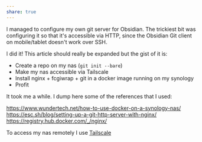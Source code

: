 ```yaml
---
share: true
---
```

I managed to configure my own git server for Obsidian. The trickiest bit was configuring it so that it's accessible via HTTP, since the Obsidian Git client on mobile/tablet doesn't work over SSH.

I did it! This article should really be expanded but the gist of it is:

* Create a repo on my nas (`git init --bare`)
* Make my nas accessible via Tailscale
* Install nginx + fcgiwrap + git in a docker image running on my synology
* Profit

It took me a while. I dump here some of the references that I used:

https://www.wundertech.net/how-to-use-docker-on-a-synology-nas/
https://esc.sh/blog/setting-up-a-git-http-server-with-nginx/
https://registry.hub.docker.com/_/nginx/

To access my nas remotely I use [Tailscale](Tailscale.md) 